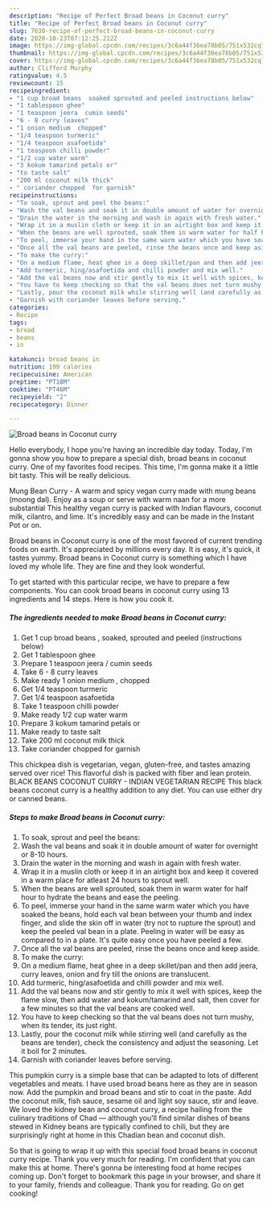 ```yaml
---
description: "Recipe of Perfect Broad beans in Coconut curry"
title: "Recipe of Perfect Broad beans in Coconut curry"
slug: 7630-recipe-of-perfect-broad-beans-in-coconut-curry
date: 2020-10-23T07:12:25.212Z
image: https://img-global.cpcdn.com/recipes/3c6a44f36ea78b05/751x532cq70/broad-beans-in-coconut-curry-recipe-main-photo.jpg
thumbnail: https://img-global.cpcdn.com/recipes/3c6a44f36ea78b05/751x532cq70/broad-beans-in-coconut-curry-recipe-main-photo.jpg
cover: https://img-global.cpcdn.com/recipes/3c6a44f36ea78b05/751x532cq70/broad-beans-in-coconut-curry-recipe-main-photo.jpg
author: Clifford Murphy
ratingvalue: 4.5
reviewcount: 15
recipeingredient:
- "1 cup broad beans  soaked sprouted and peeled instructions below"
- "1 tablespoon ghee"
- "1 teaspoon jeera  cumin seeds"
- "6 - 8 curry leaves"
- "1 onion medium  chopped"
- "1/4 teaspoon turmeric"
- "1/4 teaspoon asafoetida"
- "1 teaspoon chilli powder"
- "1/2 cup water warm"
- "3 kokum tamarind petals or"
- "to taste salt"
- "200 ml coconut milk thick"
- " coriander chopped  for garnish"
recipeinstructions:
- "To soak, sprout and peel the beans:"
- "Wash the val beans and soak it in double amount of water for overnight or 8-10 hours."
- "Drain the water in the morning and wash in again with fresh water."
- "Wrap it in a muslin cloth or keep it in an airtight box and keep it covered in a warm place for atleast 24 hours to sprout well."
- "When the beans are well sprouted, soak them in warm water for half hour to hydrate the beans and ease the peeling."
- "To peel, immerse your hand in the same warm water which you have soaked the beans, hold each val bean between your thumb and index finger, and slide the skin off in water (try not to rupture the sprout) and keep the peeled val bean in a plate. Peeling in water will be easy as compared to in a plate. It&#39;s quite easy once you have peeled a few."
- "Once all the val beans are peeled, rinse the beans once and keep aside."
- "To make the curry:"
- "On a medium flame, heat ghee in a deep skillet/pan and then add jeera, curry leaves, onion and fry till the onions are translucent."
- "Add turmeric, hing/asafoetida and chilli powder and mix well."
- "Add the val beans now and stir gently to mix it well with spices, keep the flame slow, then add water and kokum/tamarind and salt, then cover for a few minutes so that the val beans are cooked well."
- "You have to keep checking so that the val beans does not turn mushy, when its tender, its just right."
- "Lastly, pour the coconut milk while stirring well (and carefully as the beans are tender), check the consistency and adjust the seasoning. Let it boil for 2 minutes."
- "Garnish with coriander leaves before serving."
categories:
- Recipe
tags:
- broad
- beans
- in

katakunci: broad beans in 
nutrition: 199 calories
recipecuisine: American
preptime: "PT18M"
cooktime: "PT46M"
recipeyield: "2"
recipecategory: Dinner

---
```



![Broad beans in Coconut curry](https://img-global.cpcdn.com/recipes/3c6a44f36ea78b05/751x532cq70/broad-beans-in-coconut-curry-recipe-main-photo.jpg)

Hello everybody, I hope you're having an incredible day today. Today, I'm gonna show you how to prepare a special dish, broad beans in coconut curry. One of my favorites food recipes. This time, I'm gonna make it a little bit tasty. This will be really delicious.

Mung Bean Curry - A warm and spicy vegan curry made with mung beans (moong dal). Enjoy as a soup or serve with warm naan for a more substantial This healthy vegan curry is packed with Indian flavours, coconut milk, cilantro, and lime. It&#39;s incredibly easy and can be made in the Instant Pot or on.

Broad beans in Coconut curry is one of the most favored of current trending foods on earth. It's appreciated by millions every day. It is easy, it's quick, it tastes yummy. Broad beans in Coconut curry is something which I have loved my whole life. They are fine and they look wonderful.


To get started with this particular recipe, we have to prepare a few components. You can cook broad beans in coconut curry using 13 ingredients and 14 steps. Here is how you cook it.

<!--inarticleads1-->

##### The ingredients needed to make Broad beans in Coconut curry:

1. Get 1 cup broad beans , soaked, sprouted and peeled (instructions below)
1. Get 1 tablespoon ghee
1. Prepare 1 teaspoon jeera / cumin seeds
1. Take 6 - 8 curry leaves
1. Make ready 1 onion medium , chopped
1. Get 1/4 teaspoon turmeric
1. Get 1/4 teaspoon asafoetida
1. Take 1 teaspoon chilli powder
1. Make ready 1/2 cup water warm
1. Prepare 3 kokum tamarind petals or
1. Make ready to taste salt
1. Take 200 ml coconut milk thick
1. Take  coriander chopped  for garnish


This chickpea dish is vegetarian, vegan, gluten-free, and tastes amazing served over rice! This flavorful dish is packed with fiber and lean protein. BLACK BEANS COCONUT CURRY - INDIAN VEGETARIAN RECIPE This black beans coconut curry is a healthy addition to any diet. You can use either dry or canned beans. 

<!--inarticleads2-->

##### Steps to make Broad beans in Coconut curry:

1. To soak, sprout and peel the beans:
1. Wash the val beans and soak it in double amount of water for overnight or 8-10 hours.
1. Drain the water in the morning and wash in again with fresh water.
1. Wrap it in a muslin cloth or keep it in an airtight box and keep it covered in a warm place for atleast 24 hours to sprout well.
1. When the beans are well sprouted, soak them in warm water for half hour to hydrate the beans and ease the peeling.
1. To peel, immerse your hand in the same warm water which you have soaked the beans, hold each val bean between your thumb and index finger, and slide the skin off in water (try not to rupture the sprout) and keep the peeled val bean in a plate. Peeling in water will be easy as compared to in a plate. It&#39;s quite easy once you have peeled a few.
1. Once all the val beans are peeled, rinse the beans once and keep aside.
1. To make the curry:
1. On a medium flame, heat ghee in a deep skillet/pan and then add jeera, curry leaves, onion and fry till the onions are translucent.
1. Add turmeric, hing/asafoetida and chilli powder and mix well.
1. Add the val beans now and stir gently to mix it well with spices, keep the flame slow, then add water and kokum/tamarind and salt, then cover for a few minutes so that the val beans are cooked well.
1. You have to keep checking so that the val beans does not turn mushy, when its tender, its just right.
1. Lastly, pour the coconut milk while stirring well (and carefully as the beans are tender), check the consistency and adjust the seasoning. Let it boil for 2 minutes.
1. Garnish with coriander leaves before serving.


This pumpkin curry is a simple base that can be adapted to lots of different vegetables and meats. I have used broad beans here as they are in season now. Add the pumpkin and broad beans and stir to coat in the paste. Add the coconut milk, fish sauce, sesame oil and light soy sauce, stir and leave. We loved the kidney bean and coconut curry, a recipe hailing from the culinary traditions of Chad — although you&#39;ll find similar dishes of beans stewed in Kidney beans are typically confined to chili, but they are surprisingly right at home in this Chadian bean and coconut dish. 

So that is going to wrap it up with this special food broad beans in coconut curry recipe. Thank you very much for reading. I'm confident that you can make this at home. There's gonna be interesting food at home recipes coming up. Don't forget to bookmark this page in your browser, and share it to your family, friends and colleague. Thank you for reading. Go on get cooking!
